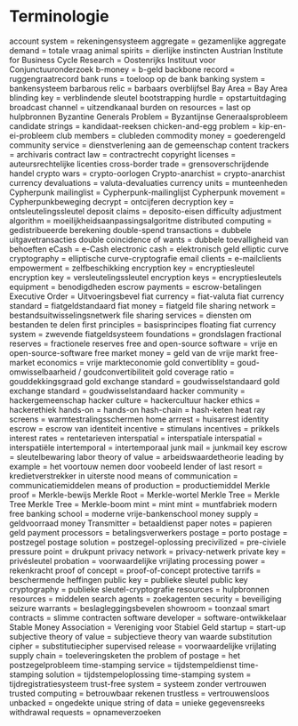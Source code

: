 # Terminologie

account system = rekeningensysteem
aggregate = gezamenlijke
aggregate demand = totale vraag
animal spirits = dierlijke instincten
Austrian Institute for Business Cycle Research = Oostenrijks Instituut voor Conjunctuuronderzoek
b-money = b-geld
backbone record = ruggengraatrecord
bank runs = toeloop op de bank
banking system = bankensysteem
barbarous relic = barbaars overblijfsel
Bay Area = Bay Area
blinding key = verblindende sleutel
bootstrapping hurdle = opstartuitdaging
broadcast channel = uitzendkanaal
burden on resources = last op hulpbronnen
Byzantine Generals Problem = Byzantijnse Generaalsprobleem
candidate strings = kandidaat-reeksen
chicken-and-egg problem = kip-en-ei-probleem
club members = clubleden
commodity money = goederengeld
community service = dienstverlening aan de gemeenschap
content trackers = archivaris
contract law = contractrecht
copyright licenses = auteursrechtelijke licenties
cross-border trade = grensoverschrijdende handel
crypto wars = crypto-oorlogen
Crypto-anarchist = crypto-anarchist
currency devaluations = valuta-devaluaties
currency units = munteenheden
Cypherpunk mailinglist = Cypherpunk-mailinglijst
Cypherpunk movement = Cypherpunkbeweging
decrypt = ontcijferen
decryption key = ontsleutelingssleutel
deposit claims = deposito-eisen
difficulty adjustment algorithm = moeilijkheidsaanpassingsalgoritme
distributed computing = gedistribueerde berekening
double-spend transactions = dubbele uitgavetransacties
double coincidence of wants = dubbele toevalligheid van behoeften 
eCash = e-Cash
electronic cash = elektronisch geld
elliptic curve cryptography = elliptische curve-cryptografie
email clients = e-mailclients
empowerment = zelfbeschikking
encryption key = encryptiesleutel
encryption key = versleutelingssleutel
encryption keys = encryptiesleutels
equipment = benodigdheden
escrow payments = escrow-betalingen
Executive Order = Uitvoeringsbevel
fiat currency = fiat-valuta
fiat currency standard = fiatgeldstandaard
fiat money = fiatgeld
file sharing network = bestandsuitwisselingsnetwerk
file sharing services = diensten om bestanden te delen
first principles = basisprincipes
floating fiat currency system = zwevende fiatgeldsysteem
foundations = grondslagen
fractional reserves = fractionele reserves
free and open-source software = vrije en open-source-software
free market money = geld van de vrije markt
free-market economics = vrije markteconomie
gold convertiblity = goud-omwisselbaarheid / goudconvertibiliteit
gold coverage ratio = gouddekkingsgraad
gold exchange standard = goudwisselstandaard
gold exchange standard = goudwisselstandaard
hacker community = hackergemeenschap
hacker culture = hackercultuur
hacker ethics = hackerethiek
hands-on = hands-on
hash-chain = hash-keten
heat ray screens = warmtestralingsschermen
home arrrest = huisarrest
identity escrow = escrow van identiteit
incentive = stimulans
incentives = prikkels
interest rates = rentetarieven
interspatial = interspatiale
interspatial = interspatiële
intertemporal = intertemporaal
junk mail = junkmail
key escrow = sleutelbewaring
labor theory of value = arbeidswaardetheorie
leading by example = het voortouw nemen door voobeeld
lender of last resort = kredietverstrekker in uiterste nood
means of communication = communicatiemiddelen
means of production = productiemiddel
Merkle proof = Merkle-bewijs
Merkle Root = Merkle-wortel
Merkle Tree = Merkle Tree
Merkle Tree = Merkle-boom
mint = mint
mint = muntfabriek
modern free banking school = moderne vrije-bankenschool
money supply = geldvoorraad
money Transmitter = betaaldienst
paper notes = papieren geld
payment processors = betalingsverwerkers
postage = porto
postage = postzegel
postage solution = postzegel-oplossing
precivilized = pre-civiele
pressure point = drukpunt
privacy network = privacy-netwerk
private key = privésleutel
probation = voorwaardelijke vrijlating
processing power = rekenkracht
proof of concept = proof-of-concept
protective tarrifs = beschermende heffingen
public key = publieke sleutel
public key cryptography = publieke sleutel-cryptografie
resources = hulpbronnen
resources = middelen
search agents = zoekagenten
security = beveiliging
seizure warrants = beslagleggingsbevelen
showroom = toonzaal
smart contracts = slimme contracten
software developer = software-ontwikkelaar
Stable Money Association = Vereniging voor Stabiel Geld
startup = start-up
subjective theory of value = subjectieve theory van waarde
substitution cipher = substitutiecipher
supervised release = voorwaardelijke vrijlating
supply chain = toeleveringsketen
the problem of postage = het postzegelprobleem
time-stamping service = tijdstempeldienst
time-stamping solution = tijdstempeloplossing
time-stamping system = tijdregistratiesysteem
trust-free system = systeem zonder vertrouwen
trusted computing = betrouwbaar rekenen
trustless = vertrouwensloos
unbacked = ongedekte
unique string of data = unieke gegevensreeks
withdrawal requests = opnameverzoeken
